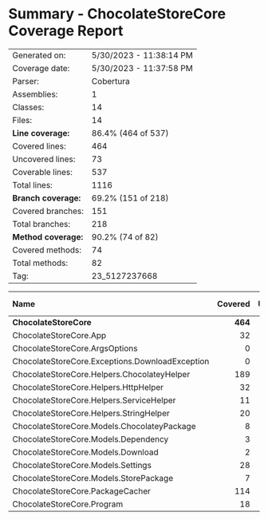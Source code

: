 # Summary - ChocolateStoreCore Coverage Report
|||
|:---|:---|
| Generated on: | 5/30/2023 - 11:38:14 PM |
| Coverage date: | 5/30/2023 - 11:37:58 PM |
| Parser: | Cobertura |
| Assemblies: | 1 |
| Classes: | 14 |
| Files: | 14 |
| **Line coverage:** | 86.4% (464 of 537) |
| Covered lines: | 464 |
| Uncovered lines: | 73 |
| Coverable lines: | 537 |
| Total lines: | 1116 |
| **Branch coverage:** | 69.2% (151 of 218) |
| Covered branches: | 151 |
| Total branches: | 218 |
| **Method coverage:** | 90.2% (74 of 82) |
| Covered methods: | 74 |
| Total methods: | 82 |
| Tag: | 23_5127237668 |

|**Name**|**Covered**|**Uncovered**|**Coverable**|**Total**|**Line coverage**|**Covered**|**Total**|**Branch coverage**|**Covered**|**Total**|**Method coverage**|
|:---|---:|---:|---:|---:|---:|---:|---:|---:|---:|---:|---:|
|**ChocolateStoreCore**|**464**|**73**|**537**|**1116**|**86.4%**|**151**|**218**|**69.2%**|**74**|**82**|**90.2%**|
|ChocolateStoreCore.App|32|3|35|78|91.4%|9|14|64.2%|3|3|100%|
|ChocolateStoreCore.ArgsOptions|0|2|2|13|0%|0|0||0|2|0%|
|ChocolateStoreCore.Exceptions.DownloadException|0|6|6|21|0%|0|0||0|3|0%|
|ChocolateStoreCore.Helpers.ChocolateyHelper|189|7|196|317|96.4%|61|86|70.9%|12|12|100%|
|ChocolateStoreCore.Helpers.HttpHelper|32|13|45|123|71.1%|9|14|64.2%|6|6|100%|
|ChocolateStoreCore.Helpers.ServiceHelper|11|5|16|31|68.7%|0|0||1|1|100%|
|ChocolateStoreCore.Helpers.StringHelper|20|1|21|53|95.2%|5|8|62.5%|5|5|100%|
|ChocolateStoreCore.Models.ChocolateyPackage|8|1|9|37|88.8%|3|4|75%|7|7|100%|
|ChocolateStoreCore.Models.Dependency|3|0|3|18|100%|0|0||3|3|100%|
|ChocolateStoreCore.Models.Download|2|0|2|14|100%|0|0||2|2|100%|
|ChocolateStoreCore.Models.Settings|28|9|37|102|75.6%|2|4|50%|22|24|91.6%|
|ChocolateStoreCore.Models.StorePackage|7|0|7|26|100%|0|0||6|6|100%|
|ChocolateStoreCore.PackageCacher|114|17|131|219|87%|62|80|77.5%|5|5|100%|
|ChocolateStoreCore.Program|18|9|27|64|66.6%|0|8|0%|2|3|66.6%|
